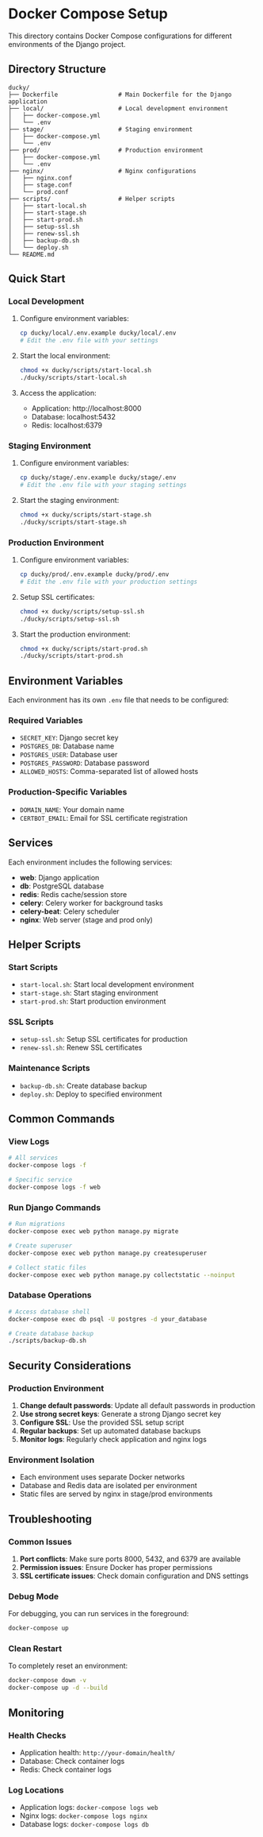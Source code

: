 # Docker Compose Setup

This directory contains Docker Compose configurations for different environments of the Django project.

## Directory Structure

```
ducky/
├── Dockerfile                 # Main Dockerfile for the Django application
├── local/                     # Local development environment
│   ├── docker-compose.yml
│   └── .env
├── stage/                     # Staging environment
│   ├── docker-compose.yml
│   └── .env
├── prod/                      # Production environment
│   ├── docker-compose.yml
│   └── .env
├── nginx/                     # Nginx configurations
│   ├── nginx.conf
│   ├── stage.conf
│   └── prod.conf
├── scripts/                   # Helper scripts
│   ├── start-local.sh
│   ├── start-stage.sh
│   ├── start-prod.sh
│   ├── setup-ssl.sh
│   ├── renew-ssl.sh
│   ├── backup-db.sh
│   └── deploy.sh
└── README.md
```

## Quick Start

### Local Development

1. Configure environment variables:
   ```bash
   cp ducky/local/.env.example ducky/local/.env
   # Edit the .env file with your settings
   ```

2. Start the local environment:
   ```bash
   chmod +x ducky/scripts/start-local.sh
   ./ducky/scripts/start-local.sh
   ```

3. Access the application:
   - Application: http://localhost:8000
   - Database: localhost:5432
   - Redis: localhost:6379

### Staging Environment

1. Configure environment variables:
   ```bash
   cp ducky/stage/.env.example ducky/stage/.env
   # Edit the .env file with your staging settings
   ```

2. Start the staging environment:
   ```bash
   chmod +x ducky/scripts/start-stage.sh
   ./ducky/scripts/start-stage.sh
   ```

### Production Environment

1. Configure environment variables:
   ```bash
   cp ducky/prod/.env.example ducky/prod/.env
   # Edit the .env file with your production settings
   ```

2. Setup SSL certificates:
   ```bash
   chmod +x ducky/scripts/setup-ssl.sh
   ./ducky/scripts/setup-ssl.sh
   ```

3. Start the production environment:
   ```bash
   chmod +x ducky/scripts/start-prod.sh
   ./ducky/scripts/start-prod.sh
   ```

## Environment Variables

Each environment has its own `.env` file that needs to be configured:

### Required Variables

- `SECRET_KEY`: Django secret key
- `POSTGRES_DB`: Database name
- `POSTGRES_USER`: Database user
- `POSTGRES_PASSWORD`: Database password
- `ALLOWED_HOSTS`: Comma-separated list of allowed hosts

### Production-Specific Variables

- `DOMAIN_NAME`: Your domain name
- `CERTBOT_EMAIL`: Email for SSL certificate registration

## Services

Each environment includes the following services:

- **web**: Django application
- **db**: PostgreSQL database
- **redis**: Redis cache/session store
- **celery**: Celery worker for background tasks
- **celery-beat**: Celery scheduler
- **nginx**: Web server (stage and prod only)

## Helper Scripts

### Start Scripts
- `start-local.sh`: Start local development environment
- `start-stage.sh`: Start staging environment
- `start-prod.sh`: Start production environment

### SSL Scripts
- `setup-ssl.sh`: Setup SSL certificates for production
- `renew-ssl.sh`: Renew SSL certificates

### Maintenance Scripts
- `backup-db.sh`: Create database backup
- `deploy.sh`: Deploy to specified environment

## Common Commands

### View Logs
```bash
# All services
docker-compose logs -f

# Specific service
docker-compose logs -f web
```

### Run Django Commands
```bash
# Run migrations
docker-compose exec web python manage.py migrate

# Create superuser
docker-compose exec web python manage.py createsuperuser

# Collect static files
docker-compose exec web python manage.py collectstatic --noinput
```

### Database Operations
```bash
# Access database shell
docker-compose exec db psql -U postgres -d your_database

# Create database backup
./scripts/backup-db.sh
```

## Security Considerations

### Production Environment

1. **Change default passwords**: Update all default passwords in production
2. **Use strong secret keys**: Generate a strong Django secret key
3. **Configure SSL**: Use the provided SSL setup script
4. **Regular backups**: Set up automated database backups
5. **Monitor logs**: Regularly check application and nginx logs

### Environment Isolation

- Each environment uses separate Docker networks
- Database and Redis data are isolated per environment
- Static files are served by nginx in stage/prod environments

## Troubleshooting

### Common Issues

1. **Port conflicts**: Make sure ports 8000, 5432, and 6379 are available
2. **Permission issues**: Ensure Docker has proper permissions
3. **SSL certificate issues**: Check domain configuration and DNS settings

### Debug Mode

For debugging, you can run services in the foreground:
```bash
docker-compose up
```

### Clean Restart

To completely reset an environment:
```bash
docker-compose down -v
docker-compose up -d --build
```

## Monitoring

### Health Checks

- Application health: `http://your-domain/health/`
- Database: Check container logs
- Redis: Check container logs

### Log Locations

- Application logs: `docker-compose logs web`
- Nginx logs: `docker-compose logs nginx`
- Database logs: `docker-compose logs db`
